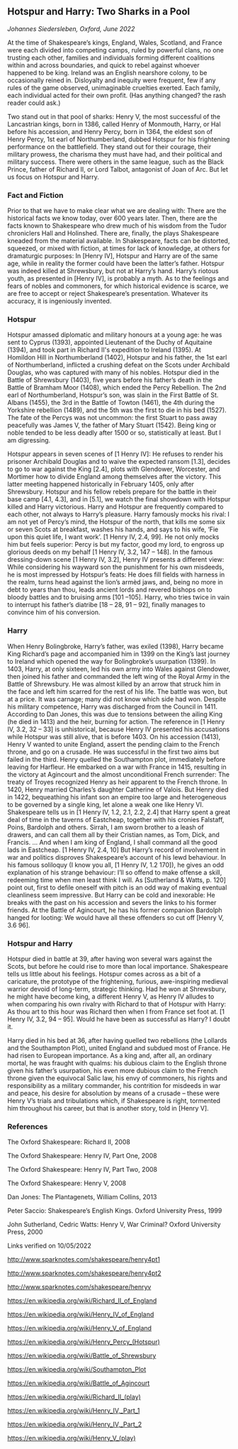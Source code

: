 
## Hotspur and Harry: Two Sharks in a Pool

*Johannes Siedersleben, Oxford, June 2022*

At the time of Shakespeare’s kings, England, Wales, Scotland, and France were
each divided into competing camps, ruled by powerful clans, no one trusting
each other, families and individuals forming different coalitions within and across
boundaries, and quick to rebel against whoever happened to be king. Ireland was
an English nearshore colony, to be occasionally reined in. Disloyalty and inequity
were frequent, few if any rules of the game observed, unimaginable cruelties
exerted. Each family, each individual acted for their own profit.
(Has anything changed? the rash reader could ask.)

Two stand out in that pool of sharks: Henry V, the most successful of the
Lancastrian kings, born in 1386, called Henry of Monmouth, Harry, or Hal before
his accession, and Henry Percy, born in 1364, the eldest son of Henry Percy, 1st
earl of Northumberland, dubbed Hotspur for his frightening performance on the
battlefield. They stand out for their courage, their military prowess, the charisma
they must have had, and their political and military success. There were others in
the same league, such as the Black Prince, father of Richard II, or Lord Talbot,
antagonist of Joan of Arc. But let us focus on Hotspur and Harry.

### Fact and Fiction
Prior to that we have to make clear what we are dealing with: There are the
historical facts we know today, over 600 years later. Then, there are the facts
known to Shakespeare who drew much of his wisdom from the Tudor chroniclers
Hall and Holinshed. There are, finally, the plays Shakespeare kneaded from the
material available. In Shakespeare, facts can be distorted, squeezed, or mixed
with fiction, at times for lack of knowledge, at others for dramaturgic purposes:
In [Henry IV], Hotspur and Harry are of the same age, while in reality the former
could have been the latter’s father. Hotspur was indeed killed at Shrewsbury, but
not at Harry’s hand. Harry’s riotous youth, as presented in [Henry IV], is probably
a myth. As to the feelings and fears of nobles and commoners, for which
historical evidence is scarce, we are free to accept or reject Shakespeare’s
presentation. Whatever its accuracy, it is ingeniously invented.

### Hotspur
Hotspur amassed diplomatic and military honours at a young age: he was sent to
Cyprus (1393), appointed Lieutenant of the Duchy of Aquitaine (1394), and took
part in Richard II's expedition to Ireland (1395). At Homildon Hill in
Northumberland (1402), Hotspur and his father, the 1st earl of Northumberland,
inflicted a crushing defeat on the Scots under Archibald Douglas, who was
captured with many of his nobles. Hotspur died in the Battle of Shrewsbury
(1403), five years before his father’s death in the Battle of Bramham Moor
(1408), which ended the Percy Rebellion. The 2nd earl of Northumberland,
Hotspur’s son, was slain in the First Battle of St. Albans (1455), the 3rd in the
Battle of Towton (1461), the 4th during the Yorkshire rebellion (1489), and the 5th
was the first to die in his bed (1527). The fate of the Percys was not uncommon:
the first Stuart to pass away peacefully was James V, the father of Mary Stuart
(1542). Being king or noble tended to be less deadly after 1500 or so, statistically
at least. But I am digressing.

Hotspur appears in seven scenes of [1 Henry IV]: He refuses to render his
prisoner Archibald Douglas and to waive the expected ransom [1.3], decides to
go to war against the King [2.4], plots with Glendower, Worcester, and Mortimer
how to divide England among themselves after the victory. This latter meeting
happened historically in February 1405, only after Shrewsbury. Hotspur and his
fellow rebels prepare for the battle in their base camp [4.1, 4.3], and in [5.1], we
watch the final showdown with Hotspur killed and Harry victorious.
Harry and Hotspur are frequently compared to each other, not always to Harry’s
pleasure. Harry famously mocks his rival: I am not yet of Percy’s mind, the
Hotspur of the north, that kills me some six or seven Scots at breakfast, washes
his hands, and says to his wife, ‘Fie upon this quiet life, I want work’. [1 Henry IV,
2.4, 99]. He not only mocks him but feels superior: Percy is but my factor, good
my lord, to engross up glorious deeds on my behalf [1 Henry IV, 3.2, 147 – 148]. In
the famous dressing-down scene [1 Henry IV, 3.2], Henry IV presents a different
view: While considering his wayward son the punishment for his own misdeeds,
he is most impressed by Hotspur’s feats: He does fill fields with harness in the
realm, turns head against the lion’s armèd jaws, and, being no more in debt to
years than thou, leads ancient lords and revered bishops on to bloody battles and
to bruising arms [101 –105]. Harry, who tries twice in vain to interrupt his
father’s diatribe [18 – 28, 91 – 92], finally manages to convince him of his
conversion.

### Harry
When Henry Bolingbroke, Harry’s father, was exiled (1398), Harry became King
Richard’s page and accompanied him in 1399 on the King’s last journey to Ireland
which opened the way for Bolingbroke’s usurpation (1399). In 1403, Harry, at
only sixteen, led his own army into Wales against Glendower, then joined his
father and commanded the left wing of the Royal Army in the Battle of
Shrewsbury. He was almost killed by an arrow that struck him in the face and left
him scarred for the rest of his life. The battle was won, but at a price. It was
carnage; many did not know which side had won. Despite his military
competence, Harry was discharged from the Council in 1411. According to Dan
Jones, this was due to tensions between the ailing King (he died in 1413) and the
heir, burning for action. The reference in [1 Henry IV, 3.2, 32 – 33] is unhistorical,
because Henry IV presented his accusations while Hotspur was still alive, that is
before 1403. On his accession (1413), Henry V wanted to unite England, assert
the pending claim to the French throne, and go on a crusade. He was successful
in the first two aims but failed in the third. Henry quelled the Southampton plot,
immediately before leaving for Harfleur. He embarked on a war with France in
1415, resulting in the victory at Agincourt and the almost unconditional French
surrender: The treaty of Troyes recognized Henry as heir apparent to the French
throne. In 1420, Henry married Charles’s daughter Catherine of Valois. But Henry
died in 1422, bequeathing his infant son an empire too large and heterogeneous
to be governed by a single king, let alone a weak one like Henry VI.
Shakespeare tells us in [1 Henry IV, 1.2, 2.1, 2.2, 2.4] that Harry spent a great deal
of time in the taverns of Eastcheap, together with his cronies Falstaff, Poins,
Bardolph and others. Sirrah, I am sworn brother to a leash of drawers, and can
call them all by their Cristian names, as Tom, Dick, and Francis. … And when I am
king of England, I shall command all the good lads in Eastcheap. [1 Henry IV, 2.4,
10] But Harry’s record of involvement in war and politics disproves Shakespeare’s
account of his lewd behaviour. In his famous soliloquy (I know you all, [1 Henry
IV, 1.2 170]), he gives an odd explanation of his strange behaviour: I’ll so offend
to make offense a skill, redeeming time when men least think I will. As
[Sutherland & Watts, p. 120] point out, first to defile oneself with pitch is an odd
way of making eventual cleanliness seem impressive. But Harry can be cold and
inexorable: He breaks with the past on his accession and severs the links to his
former friends. At the Battle of Agincourt, he has his former companion Bardolph
hanged for looting: We would have all these offenders so cut off [Henry V, 3.6
96].

### Hotspur and Harry
Hotspur died in battle at 39, after having won several wars against the Scots, but
before he could rise to more than local importance. Shakespeare tells us little
about his feelings. Hotspur comes across as a bit of a caricature, the prototype of
the frightening, furious, awe-inspiring medieval warrior devoid of long-term,
strategic thinking. Had he won at Shrewsbury, he might have become king, a
different Henry V, as Henry IV alludes to when comparing his own rivalry with
Richard to that of Hotspur with Harry: As thou art to this hour was Richard then
when I from France set foot at. [1 Henry IV, 3.2, 94 – 95]. Would he have been as
successful as Harry? I doubt it.

Harry died in his bed at 36, after having quelled two rebellions (the Lollards and
the Southampton Plot), united England and subdued most of France. He had
risen to European importance. As a king and, after all, an ordinary mortal, he was
fraught with qualms: his dubious claim to the English throne given his father’s
usurpation, his even more dubious claim to the French throne given the
equivocal Salic law, his envy of commoners, his rights and responsibility as a
military commander, his contrition for misdeeds in war and peace, his desire for
absolution by means of a crusade – these were Henry V’s trials and tribulations
which, if Shakespeare is right, tormented him throughout his career, but that is
another story, told in [Henry V].

### References
The Oxford Shakespeare: Richard II, 2008

The Oxford Shakespeare: Henry IV, Part One, 2008

The Oxford Shakespeare: Henry IV, Part Two, 2008

The Oxford Shakespeare: Henry V, 2008

Dan Jones: The Plantagenets, William Collins, 2013

Peter Saccio: Shakespeare’s English Kings. Oxford University Press, 1999

John Sutherland, Cedric Watts: Henry V, War Criminal? Oxford University Press, 2000

Links verified on 10/05/2022

http://www.sparknotes.com/shakespeare/henry4pt1

http://www.sparknotes.com/shakespeare/henry4pt2

http://www.sparknotes.com/shakespeare/henryv

https://en.wikipedia.org/wiki/Richard_II_of_England

https://en.wikipedia.org/wiki/Henry_IV_of_England

https://en.wikipedia.org/wiki/Henry_V_of_England

https://en.wikipedia.org/wiki/Henry_Percy_(Hotspur)

https://en.wikipedia.org/wiki/Battle_of_Shrewsbury

https://en.wikipedia.org/wiki/Southampton_Plot

https://en.wikipedia.org/wiki/Battle_of_Agincourt

https://en.wikipedia.org/wiki/Richard_II_(play)

https://en.wikipedia.org/wiki/Henry_IV,_Part_1

https://en.wikipedia.org/wiki/Henry_IV,_Part_2

https://en.wikipedia.org/wiki/Henry_V_(play)
